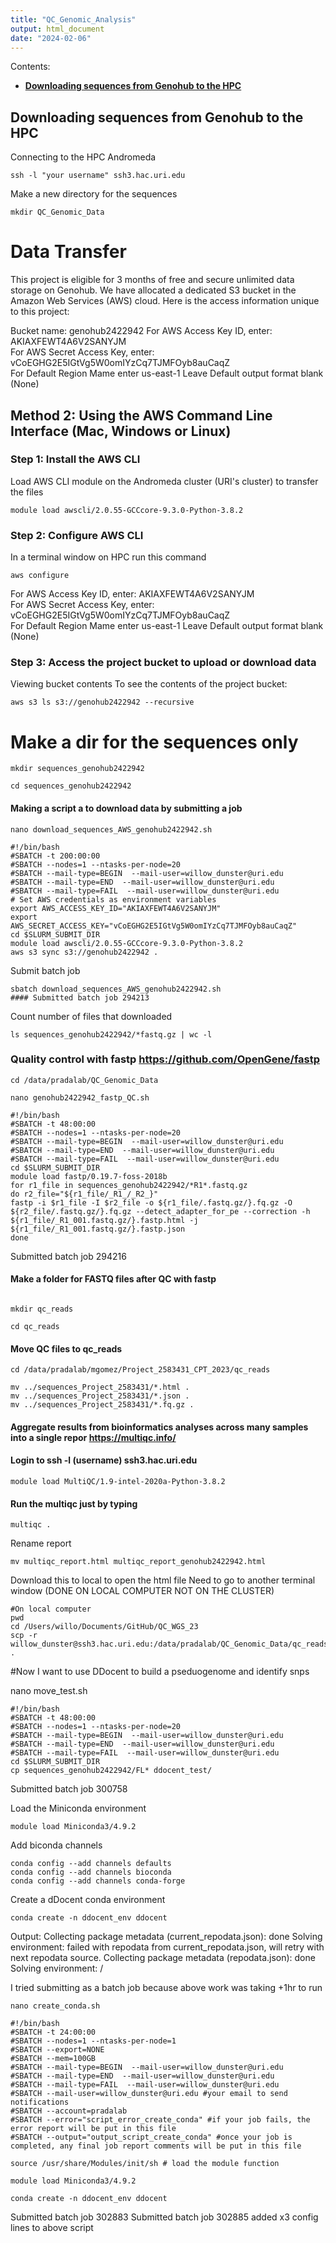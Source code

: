 ```yaml
---
title: "QC_Genomic_Analysis"
output: html_document
date: "2024-02-06"
---
```

Contents: 
- [**Downloading sequences from Genohub to the HPC**](#download)    


## <a name="download"></a> **Downloading sequences from Genohub to the HPC**

Connecting to the HPC Andromeda 
```{bash}
ssh -l "your username" ssh3.hac.uri.edu
```

Make a new directory for the sequences 
```{bash}
mkdir QC_Genomic_Data
```

# Data Transfer

This project is eligible for 3 months of free and secure unlimited data storage on Genohub. We have allocated a dedicated S3 bucket in the Amazon Web Services (AWS) cloud. Here is the access information unique to this project:

Bucket name: genohub2422942
For AWS Access Key ID, enter: AKIAXFEWT4A6V2SANYJM   
For AWS Secret Access Key, enter: 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   
For Default Region Mame enter us-east-1
Leave Default output format blank (None)

## Method 2: Using the AWS Command Line Interface (Mac, Windows or Linux)


### Step 1: Install the AWS CLI

Load AWS CLI module on the Andromeda cluster (URI's cluster) to transfer the files

```{bash}
module load awscli/2.0.55-GCCcore-9.3.0-Python-3.8.2 
```

### Step 2: Configure AWS CLI

In a terminal window on HPC run this command

```{bash}
aws configure

```

For AWS Access Key ID, enter: AKIAXFEWT4A6V2SANYJM   
For AWS Secret Access Key, enter: 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   
For Default Region Mame enter us-east-1
Leave Default output format blank (None)


### Step 3: Access the project bucket to upload or download data

Viewing bucket contents
To see the contents of the project bucket:

```{bash}
aws s3 ls s3://genohub2422942 --recursive
```

# Make a dir for the sequences only

```{bash}
mkdir sequences_genohub2422942

cd sequences_genohub2422942
```

#### Making a script a to download data by submitting a job

```{bash}
nano download_sequences_AWS_genohub2422942.sh
```

```{bash}
#!/bin/bash
#SBATCH -t 200:00:00
#SBATCH --nodes=1 --ntasks-per-node=20
#SBATCH --mail-type=BEGIN  --mail-user=willow_dunster@uri.edu
#SBATCH --mail-type=END  --mail-user=willow_dunster@uri.edu
#SBATCH --mail-type=FAIL  --mail-user=willow_dunster@uri.edu
# Set AWS credentials as environment variables
export AWS_ACCESS_KEY_ID="AKIAXFEWT4A6V2SANYJM"
export AWS_SECRET_ACCESS_KEY="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"
cd $SLURM_SUBMIT_DIR
module load awscli/2.0.55-GCCcore-9.3.0-Python-3.8.2
aws s3 sync s3://genohub2422942 .

```

Submit batch job 
```{bash}
sbatch download_sequences_AWS_genohub2422942.sh
#### Submitted batch job 294213
```

Count number of files that downloaded
```{bash}
ls sequences_genohub2422942/*fastq.gz | wc -l
```

### Quality control with fastp https://github.com/OpenGene/fastp

```{bash}
cd /data/pradalab/QC_Genomic_Data

nano genohub2422942_fastp_QC.sh
```

```{bash}
#!/bin/bash
#SBATCH -t 48:00:00
#SBATCH --nodes=1 --ntasks-per-node=20
#SBATCH --mail-type=BEGIN  --mail-user=willow_dunster@uri.edu
#SBATCH --mail-type=END  --mail-user=willow_dunster@uri.edu
#SBATCH --mail-type=FAIL  --mail-user=willow_dunster@uri.edu
cd $SLURM_SUBMIT_DIR
module load fastp/0.19.7-foss-2018b
for r1_file in sequences_genohub2422942/*R1*.fastq.gz
do r2_file="${r1_file/_R1_/_R2_}" 
fastp -i $r1_file -I $r2_file -o ${r1_file/.fastq.gz/}.fq.gz -O ${r2_file/.fastq.gz/}.fq.gz --detect_adapter_for_pe --correction -h ${r1_file/_R1_001.fastq.gz/}.fastp.html -j ${r1_file/_R1_001.fastq.gz/}.fastp.json
done

```
Submitted batch job 294216


#### Make a folder for FASTQ files after QC with fastp 

```{bash}

mkdir qc_reads

cd qc_reads
```

#### Move QC files to qc_reads


```{bash}
cd /data/pradalab/mgomez/Project_2583431_CPT_2023/qc_reads

mv ../sequences_Project_2583431/*.html .
mv ../sequences_Project_2583431/*.json .
mv ../sequences_Project_2583431/*.fq.gz .
```

#### Aggregate results from bioinformatics analyses across many samples into a single repor https://multiqc.info/

#### Login to ssh -l (username) ssh3.hac.uri.edu

```{bash}
module load MultiQC/1.9-intel-2020a-Python-3.8.2

```

#### Run the multiqc just by typing 


```{bash}
multiqc .
```

Rename report 
```{bash}
mv multiqc_report.html multiqc_report_genohub2422942.html
```

Download this to local to open the html file
Need to go to another terminal window (DONE ON LOCAL COMPUTER NOT ON THE CLUSTER)

```{bash eval=FALSE}
#On local computer
pwd
cd /Users/willo/Documents/GitHub/QC_WGS_23
scp -r willow_dunster@ssh3.hac.uri.edu:/data/pradalab/QC_Genomic_Data/qc_reads/multiqc_report_genohub2422942.html .

```

#Now I want to use DDocent to build a pseduogenome and identify snps


nano move_test.sh
```{bash}
#!/bin/bash
#SBATCH -t 48:00:00
#SBATCH --nodes=1 --ntasks-per-node=20
#SBATCH --mail-type=BEGIN  --mail-user=willow_dunster@uri.edu
#SBATCH --mail-type=END  --mail-user=willow_dunster@uri.edu
#SBATCH --mail-type=FAIL  --mail-user=willow_dunster@uri.edu
cd $SLURM_SUBMIT_DIR
cp sequences_genohub2422942/FL* ddocent_test/

```
Submitted batch job 300758



Load the Miniconda environment 
```{bash}
module load Miniconda3/4.9.2
```

Add biconda channels 
```{bash}
conda config --add channels defaults
conda config --add channels bioconda
conda config --add channels conda-forge
```

Create a dDocent conda environment 
```{bash}
conda create -n ddocent_env ddocent
```
Output: 
Collecting package metadata (current_repodata.json): done
Solving environment: failed with repodata from current_repodata.json, will retry with next repodata source.
Collecting package metadata (repodata.json): done
Solving environment: / 

I tried submitting as a batch job because above work was taking +1hr to run 
```{bash}
nano create_conda.sh
```

```{bash}
#!/bin/bash
#SBATCH -t 24:00:00
#SBATCH --nodes=1 --ntasks-per-node=1
#SBATCH --export=NONE
#SBATCH --mem=100GB
#SBATCH --mail-type=BEGIN  --mail-user=willow_dunster@uri.edu
#SBATCH --mail-type=END  --mail-user=willow_dunster@uri.edu
#SBATCH --mail-type=FAIL  --mail-user=willow_dunster@uri.edu
#SBATCH --mail-user=willow_dunster@uri.edu #your email to send notifications
#SBATCH --account=pradalab                  
#SBATCH --error="script_error_create_conda" #if your job fails, the error report will be put in this file
#SBATCH --output="output_script_create_conda" #once your job is completed, any final job report comments will be put in this file

source /usr/share/Modules/init/sh # load the module function

module load Miniconda3/4.9.2

conda create -n ddocent_env ddocent
```
Submitted batch job 302883
Submitted batch job 302885 added x3 config lines to above script 